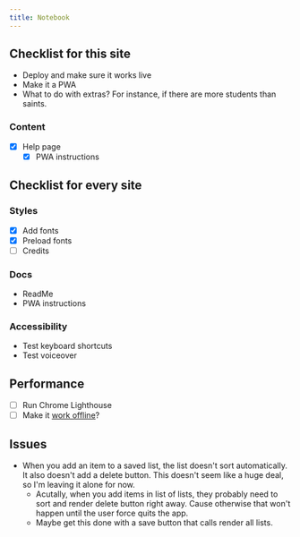 ```yaml
---
title: Notebook
---
```


## Checklist for this site

- Deploy and make sure it works live
- Make it a PWA
- What to do with extras? For instance, if there are more students than saints.

### Content

- [x] Help page
  - [x] PWA instructions

## Checklist for every site

### Styles

- [x] Add fonts
- [x] Preload fonts
- [ ] Credits

### Docs

- ReadMe
- PWA instructions

### Accessibility

- Test keyboard shortcuts
- Test voiceover

## Performance

- [ ] Run Chrome Lighthouse
- [ ] Make it [work offline](https://developer.mozilla.org/en-US/docs/Web/Progressive_web_apps/Guides/Offline_and_background_operation)?

## Issues

- When you add an item to a saved list, the list doesn't sort automatically. It also doesn't add a delete button. This doesn't seem like a huge deal, so I'm leaving it alone for now.
  - Acutally, when you add items in list of lists, they probably need to sort and render delete button right away. Cause otherwise that won't happen until the user force quits the app.
  - Maybe get this done with a save button that calls render all lists.
